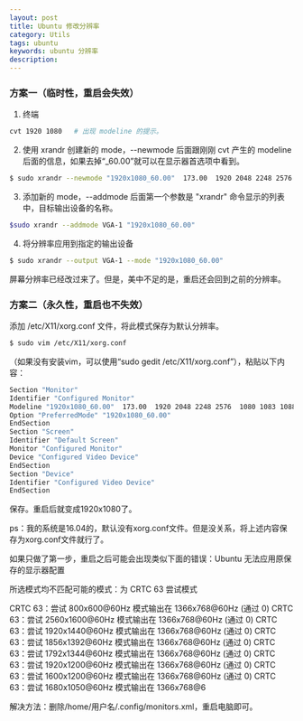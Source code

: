 ```yaml
---
layout: post
title: Ubuntu 修改分辨率
category: Utils
tags: ubuntu
keywords: ubuntu 分辨率
description:
---
```


### 方案一（临时性，重启会失效）

1. 终端

```bash
cvt 1920 1080   # 出现 modeline 的提示。
```

2. 使用 xrandr 创建新的 mode，--newmode 后面跟刚刚 cvt 产生的 modeline 后面的信息，如果去掉“_60.00”就可以在显示器首选项中看到。

```bash
$ sudo xrandr --newmode "1920x1080_60.00"  173.00  1920 2048 2248 2576  1080 1083 1088 1120 -hsync +vsync
```

3. 添加新的 mode，--addmode 后面第一个参数是 "xrandr" 命令显示的列表中，目标输出设备的名称。

```bash
$sudo xrandr --addmode VGA-1 "1920x1080_60.00"
```

4. 将分辨率应用到指定的输出设备

```bash
$ sudo xrandr --output VGA-1 --mode "1920x1080_60.00"
```

屏幕分辨率已经改过来了。但是，美中不足的是，重启还会回到之前的分辨率。

### 方案二（永久性，重启也不失效）

添加 /etc/X11/xorg.conf 文件，将此模式保存为默认分辨率。

```bash
$ sudo vim /etc/X11/xorg.conf
```

（如果没有安装vim，可以使用“sudo gedit /etc/X11/xorg.conf”），粘贴以下内容：

```bash
Section "Monitor"
Identifier "Configured Monitor"
Modeline "1920x1080_60.00"  173.00  1920 2048 2248 2576  1080 1083 1088 1120 -hsync +vsync
Option "PreferredMode" "1920x1080_60.00"
EndSection
Section "Screen"
Identifier "Default Screen"
Monitor "Configured Monitor"
Device "Configured Video Device"
EndSection
Section "Device"
Identifier "Configured Video Device"
EndSection
```

保存。重启后就变成1920x1080了。

ps：我的系统是16.04的，默认没有xorg.conf文件。但是没关系，将上述内容保存为xorg.conf文件就行了。

如果只做了第一步，重启之后可能会出现类似下面的错误：Ubuntu 无法应用原保存的显示器配置

所选模式均不匹配可能的模式：为 CRTC 63 尝试模式

CRTC 63：尝试 800x600@60Hz 模式输出在 1366x768@60Hz (通过 0)
CRTC 63：尝试 2560x1600@60Hz 模式输出在 1366x768@60Hz (通过 0)
CRTC 63：尝试 1920x1440@60Hz 模式输出在 1366x768@60Hz (通过 0)
CRTC 63：尝试 1856x1392@60Hz 模式输出在 1366x768@60Hz (通过 0)
CRTC 63：尝试 1792x1344@60Hz 模式输出在 1366x768@60Hz (通过 0)
CRTC 63：尝试 1920x1200@60Hz 模式输出在 1366x768@60Hz (通过 0)
CRTC 63：尝试 1600x1200@60Hz 模式输出在 1366x768@60Hz (通过 0)
CRTC 63：尝试 1680x1050@60Hz 模式输出在 1366x768@6

解决方法：删除/home/用户名/.config/monitors.xml，重启电脑即可。
